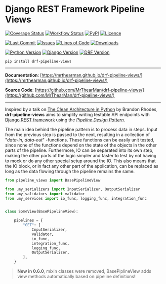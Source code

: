 # Django REST Framework Pipeline Views

[![Coverage Status][coverage-badge]][coverage]
[![Workflow Status][status-badge]][status]
[![PyPI][pypi-badge]][pypi]
[![Licence][licence-badge]][licence]

[![Last Commit][commit-badge]][repo]
[![Issues][issues-badge]][issues]
[![Lines of Code][loc-badge]][repo]
[![Downloads][downloads-badge]][pypi]

[![Python Version][version-badge]][pypi]
[![Django Version][django-badge]][pypi]
[![DRF Version][drf-badge]][pypi]

```shell
pip install drf-pipeline-views
```

---

**Documentation**: [https://mrthearman.github.io/drf-pipeline-views/](https://mrthearman.github.io/drf-pipeline-views/)

**Source Code**: [https://github.com/MrThearMan/drf-pipeline-views/](https://github.com/MrThearMan/drf-pipeline-views/)

---

Inspired by a talk on [The Clean Architecture in Python][clean] by Brandon Rhodes,
**drf-pipeline-views** aims to simplify writing testable API endpoints with
[Django REST framework][drf] using the *[Pipeline Design Pattern][pipeline]*.

The main idea behind the pipeline pattern is to process data in steps. Input from the previous step
is passed to the next, resulting in a collection of "_data-in, data-out_" -functions. These functions
can be easily unit tested, since none of the functions depend on the state of the objects in the other parts
of the pipeline. Furthermore, IO can be separated into its own step, making the other parts of the
logic simpler and faster to test by not having to mock or do any other special setup around the IO.
This also means that the IO block, or in fact any other part of the application, can be replaced as long as the
data flowing through the pipeline remains the same.


```python title="Example Pipeline"
from pipeline_views import BasePipelineView

from .my_serializers import InputSerializer, OutputSerializer
from .my_validators import validator
from .my_services import io_func, logging_func, integration_func


class SomeView(BasePipelineView):

    pipelines = {
        "GET": [
            InputSerializer,
            validator,
            io_func,
            integration_func,
            logging_func,
            OutputSerializer,
        ],
    }
```

> **New in 0.6.0**, mixin classes were removed, BasePiplineView adds
> view methods automatically based on pipeline definitions!

[clean]: https://archive.org/details/pyvideo_2840___The_Clean_Architecture_in_Python
[drf]: https://www.django-rest-framework.org/
[pipeline]: https://java-design-patterns.com/patterns/pipeline/

[coverage-badge]: https://coveralls.io/repos/github/MrThearMan/drf-pipeline-views/badge.svg?branch=main
[status-badge]: https://img.shields.io/github/workflow/status/MrThearMan/drf-pipeline-views/Test
[pypi-badge]: https://img.shields.io/pypi/v/drf-pipeline-views
[licence-badge]: https://img.shields.io/github/license/MrThearMan/drf-pipeline-views
[commit-badge]: https://img.shields.io/github/last-commit/MrThearMan/drf-pipeline-views
[issues-badge]: https://img.shields.io/github/issues-raw/MrThearMan/drf-pipeline-views
[version-badge]: https://img.shields.io/pypi/pyversions/drf-pipeline-views
[django-badge]: https://img.shields.io/pypi/djversions/drf-pipeline-views
[drf-badge]: https://img.shields.io/badge/drf%20versions-3.12%20%7C%203.13-blue
[loc-badge]: https://img.shields.io/tokei/lines/github.com/mrthearman/drf-pipeline-views
[downloads-badge]: https://img.shields.io/pypi/dm/drf-pipeline-views

[coverage]: https://coveralls.io/github/MrThearMan/drf-pipeline-views?branch=main
[status]: https://github.com/MrThearMan/drf-pipeline-views/actions/workflows/test.yml
[pypi]: https://pypi.org/project/drf-pipeline-views
[licence]: https://github.com/MrThearMan/drf-pipeline-views/blob/main/LICENSE
[repo]: https://github.com/MrThearMan/drf-pipeline-views/commits/main
[issues]: https://github.com/MrThearMan/drf-pipeline-views/issues
